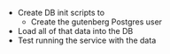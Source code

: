 - Create DB init scripts to
  - Create the gutenberg Postgres user
- Load all of that data into the DB
- Test running the service with the data